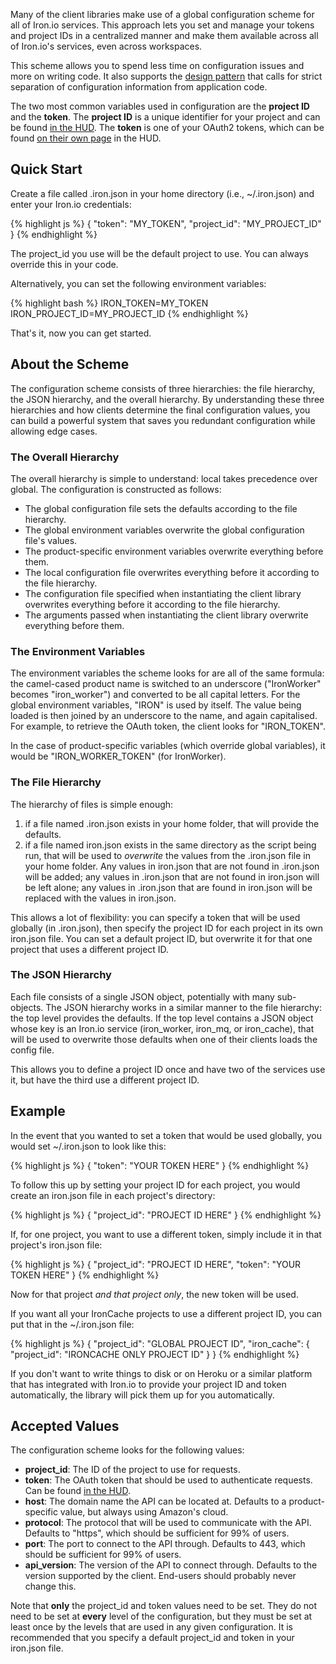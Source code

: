 <p>Many of the client libraries make use of a global configuration scheme for all of Iron.io services. This approach lets you set and manage your tokens and project IDs in a centralized manner and make them available across all of Iron.io's services, even across workspaces.</p>

<p>This scheme allows you to spend less time on configuration issues and more on writing code. It also supports the <a href="http://www.12factor.net/config" title="The Twelve Factor App" target="_blank">design pattern</a> that calls for strict separation of configuration information from application code.</p>

<p>The two most common variables used in configuration are the <strong>project ID</strong> and the <strong>token</strong>. The <strong>project ID</strong> is a unique identifier for your project and can be found <a href="https://hud.iron.io">in the HUD</a>. The <strong>token</strong> is one of your OAuth2 tokens, which can be found <a href="https://hud.iron.io/tokens">on their own page</a> in the HUD.</p>

<h2>Quick Start</h2>

<p>Create a file called <span class="fixed-width">.iron.json</span> in your home directory (i.e., <span class="fixed-width">~/.iron.json</span>) and enter your Iron.io credentials:</p>

{% highlight js %}
{
    "token": "MY_TOKEN",
    "project_id": "MY_PROJECT_ID"
 }
{% endhighlight %}

<p>The <span class="fixed-width">project_id</span> you use will be the default project to use. You can always override this in your code.</p>

<p>Alternatively, you can set the following environment variables:</p>

{% highlight bash %}
IRON_TOKEN=MY_TOKEN
IRON_PROJECT_ID=MY_PROJECT_ID
{% endhighlight %}

<p>That's it, now you can get started.</p>

<h2>About the Scheme</h2>

<p>The configuration scheme consists of three hierarchies: the file hierarchy, the JSON hierarchy, and the overall hierarchy. By understanding these three hierarchies and how clients determine the final configuration values, you can build a powerful system that saves you redundant configuration while allowing edge cases.</p>

<h3>The Overall Hierarchy</h3>

<p>The overall hierarchy is simple to understand: local takes precedence over global. The configuration is constructed as follows:</p>

<ul>
  <li>The global configuration file sets the defaults according to the file hierarchy.</li>
  <li>The global environment variables overwrite the global configuration file's values.</li>
  <li>The product-specific environment variables overwrite everything before them.</li>
  <li>The local configuration file overwrites everything before it according to the file hierarchy.</li>
  <li>The configuration file specified when instantiating the client library overwrites everything before it according to the file hierarchy.</li>
  <li>The arguments passed when instantiating the client library overwrite everything before them.</li>
</ul>

<h3>The Environment Variables</h3>

<p>The environment variables the scheme looks for are all of the same formula: the camel-cased product name is switched to an underscore ("IronWorker" becomes "iron_worker") and converted to be all capital letters. For the global environment variables, "IRON" is used by itself. The value being loaded is then joined by an underscore to the name, and again capitalised. For example, to retrieve the OAuth token, the client looks for "IRON_TOKEN".</p>

<p>In the case of product-specific variables (which override global variables), it would be "IRON_WORKER_TOKEN" (for IronWorker).</p>

<h3>The File Hierarchy</h3>

<p>The hierarchy of files is simple enough:</p>

<ol>
  <li>if a file named <span class="fixed-width">.iron.json</span> exists in your home folder, that will provide the defaults.</li>
  <li>if a file named <span class="fixed-width">iron.json</span> exists in the same directory as the script being run, that will be used to <em>overwrite</em> the values from the <span class="fixed-width">.iron.json</span> file in your home folder. Any values in <span class="fixed-width">iron.json</span> that are not found in <span class="fixed-width">.iron.json</span> will be added; any values in <span class="fixed-width">.iron.json</span> that are not found in <span class="fixed-width">iron.json</span> will be left alone; any values in <span class="fixed-width">.iron.json</span> that are found in <span class="fixed-width">iron.json</span> will be replaced with the values in <span class="fixed-width">iron.json</span>.</li>
</ol>

<p>This allows a lot of flexibility: you can specify a token that will be used globally (in <span class="fixed-width">.iron.json</span>), then specify the project ID for each project in its own <span class="fixed-width">iron.json</span> file. You can set a default project ID, but overwrite it for that one project that uses a different project ID.</p>

<h3>The JSON Hierarchy</h3>

<p>Each file consists of a single JSON object, potentially with many sub-objects. The JSON hierarchy works in a similar manner to the file hierarchy: the top level provides the defaults. If the top level contains a JSON object whose key is an Iron.io service (<span class="fixed-width">iron_worker</span>, <span class="fixed-width">iron_mq</span>, or <span class="fixed-width">iron_cache</span>), that will be used to overwrite those defaults when one of their clients loads the config file.</p>

<p>This allows you to define a project ID once and have two of the services use it, but have the third use a different project ID.</p>

<h2>Example</h2>

<p>In the event that you wanted to set a token that would be used globally, you would set <span class="fixed-width">~/.iron.json</span> to look like this:</p>

{% highlight js %}
{
  "token": "YOUR TOKEN HERE"
}
{% endhighlight %}

<p>To follow this up by setting your project ID for each project, you would create an <span class="fixed-width">iron.json</span> file in each project's directory:</p>

{% highlight js %}
{
  "project_id": "PROJECT ID HERE"
}
{% endhighlight %}

<p>If, for one project, you want to use a different token, simply include it in that project's <span class="fixed-width">iron.json</span> file:</p>

{% highlight js %}
{
  "project_id": "PROJECT ID HERE",
  "token": "YOUR TOKEN HERE"
}
{% endhighlight %}

<p>Now for that project <em>and that project only</em>, the new token will be used.</p>

<p>If you want all your IronCache projects to use a different project ID, you can put that in the <span class="fixed-width">~/.iron.json</span> file:</p>

{% highlight js %}
{
  "project_id": "GLOBAL PROJECT ID",
  "iron_cache": {
    "project_id": "IRONCACHE ONLY PROJECT ID"
  }
}
{% endhighlight %}

<p>If you don't want to write things to disk or on Heroku or a similar platform that has integrated with Iron.io to provide your project ID and token automatically, the library will pick them up for you automatically.</p>

<h2>Accepted Values</h2>

<p>The configuration scheme looks for the following values:</p>

<ul>
  <li><strong>project_id</strong>: The ID of the project to use for requests.</li>
  <li><strong>token</strong>: The OAuth token that should be used to authenticate requests. Can be found <a href="https://hud.iron.io/tokens">in the HUD</a>.</li>
  <li><strong>host</strong>: The domain name the API can be located at. Defaults to a product-specific value, but always using Amazon's cloud.</li>
  <li><strong>protocol</strong>: The protocol that will be used to communicate with the API. Defaults to "https", which should be sufficient for 99% of users.</li>
  <li><strong>port</strong>: The port to connect to the API through. Defaults to 443, which should be sufficient for 99% of users.</li>
  <li><strong>api_version</strong>: The version of the API to connect through. Defaults to the version supported by the client. End-users should probably never change this.</li>
</ul>

<p>Note that <strong>only</strong> the <span class="fixed-width">project_id</span> and <span class="fixed-width">token</span> values need to be set. They do not need to be set at <strong>every</strong> level of the configuration, but they must be set at least once by the levels that are used in any given configuration. It is recommended that you specify a default <span class="fixed-width">project_id</span> and <span class="fixed-width">token</a> in your <span class="fixed-width">iron.json</span> file.